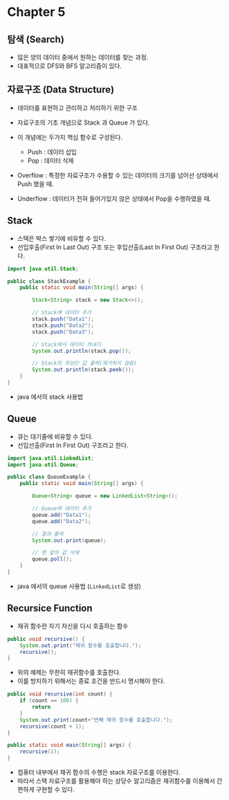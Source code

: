 # Chapter 5

## 탐색 (Search)

- 많은 양의 데이터 중에서 원하는 데이터를 찾는 과정.
- 대표적으로 DFS와 BFS 알고리즘이 있다.

## 자료구조 (Data Structure)

- 데이터를 표현하고 관리하고 처리하기 위한 구조
- 자료구조의 기초 개념으로 Stack 과 Queue 가 있다.
- 이 개념에는 두가지 핵심 함수로 구성된다.
  - Push : 데이터 삽입
  - Pop : 데이터 삭제

- Overflow : 특정한 자료구조가 수용할 수 있는 데이터의 크기를 넘어선 상태에서 Push 했을 때.
- Underflow : 데이터가 전혀 들어가있지 않은 상태에서 Pop을 수행하였을 때.

## Stack

- 스택은 박스 쌓기에 비유할 수 있다.
- 선입후출(First In Last Out) 구조 또는 후입선출(Last In First Out) 구조라고 한다.

```java
import java.util.Stack;

public class StackExample {
	public static void main(String[] args) {

		Stack<String> stack = new Stack<>();

		// Stack에 데이터 추가
		stack.push("Data1");
		stack.push("Data2");
		stack.push("Data3");

		// Stack에서 데이터 꺼내기
		System.out.println(stack.pop());

		// Stack의 최상단 값 출력(제거하지 않음)
		System.out.println(stack.peek());
	}
}
```

- java 에서의 stack 사용법

## Queue

- 큐는 대기줄에 비유할 수 있다.
- 선입선출(First In First Out) 구조라고 한다.

```java
import java.util.LinkedList;
import java.util.Queue;

public class QueueExample {
    public static void main(String[] args) {

        Queue<String> queue = new LinkedList<String>();

        // Queue에 데이터 추가
        queue.add("Data1");
        queue.add("Data2");

        // 결과 출력
        System.out.print(queue);

        // 맨 앞의 값 삭제
        queue.poll();
    }
}
```

- java 에서의 queue 사용법 (`LinkedList`로 생성)

## Recursice Function

- 재귀 함수란 자기 자신을 다시 호출하는 함수

```java
public void recursive() {
    System.out.print("재귀 함수를 호출합니다.");
    recursive();
}
```

- 위의 예제는 무한히 재귀함수를 호출한다.
- 이를 방지하기 위해서는 종료 조건을 반드시 명시해야 한다.

```java
public void recursive(int count) {
    if (count == 100) {
        return
    }
    System.out.print(count+"번째 재귀 함수를 호출합니다.");
    recursive(count + 1);
}

public static void main(String[] args) {
    recursive(1);
}
```

- 컴퓨터 내부에서 재귀 함수의 수행은 stack 자료구조를 이용한다.
- 따라서 스택 자료구조를 활용해야 하는 상당수 알고리즘은 재귀함수를 이용해서 간편하게 구현할 수 있다.